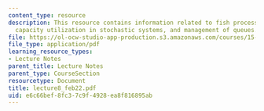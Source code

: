 ```yaml
---
content_type: resource
description: This resource contains information related to fish processing example,
  capacity utilization in stochastic systems, and management of queues.
file: https://ol-ocw-studio-app-production.s3.amazonaws.com/courses/15-760a-operations-management-spring-2002/e6c66bef8fc37c9f4928ea8f816895ab_lecture8_feb22.pdf
file_type: application/pdf
learning_resource_types:
- Lecture Notes
parent_title: Lecture Notes
parent_type: CourseSection
resourcetype: Document
title: lecture8_feb22.pdf
uid: e6c66bef-8fc3-7c9f-4928-ea8f816895ab
---
```

